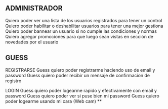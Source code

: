 ## ADMINISTRADOR

Quiero poder ver una lista de los usuarios registrados para tener un control Quiero poder habilitar o deshabilitar usuarios para tener una mejor gestiona Quiero poder bannear un usuario si no cumple las condiciones y normas Quiero agregar promociones para que luego sean vistas en sección de novedades por el usuario

## GUESS

REGISTRARSE
Guess quiero poder registrarme haciendo uso de email y password Guess quiero poder recibir un mensaje de confirmacion de registro

LOGIN
Guess quiero poder logearme rapido y efectivamente con email y password Guess quiero poder ver si puse bien mi password Guess quiero poder logearme usando mi cara (Web cam) **
